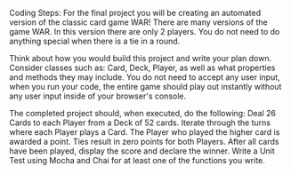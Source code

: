 Coding Steps:
For the final project you will be creating an automated version of the classic card game WAR! There are many versions of the game WAR. In this version there are only 2 players.
You do not need to do anything special when there is a tie in a round.

Think about how you would build this project and write your plan down. Consider classes such as: Card, Deck, Player, as well as what properties and methods they may include.
You do not need to accept any user input, when you run your code, the entire game should play out instantly without any user input inside of your browser's console.

The completed project should, when executed, do the following:
Deal 26 Cards to each Player from a Deck of 52 cards.
Iterate through the turns where each Player plays a Card.
The Player who played the higher card is awarded a point.
Ties result in zero points for both Players.
After all cards have been played, display the score and declare the winner.
Write a Unit Test using Mocha and Chai for at least one of the functions you write.
